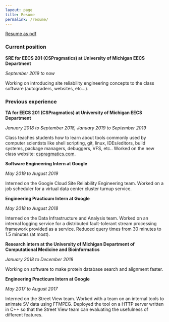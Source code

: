 ```yaml
---
layout: page
title: Resume
permalink: /resume/
---
```


[Resume as pdf]({{site.url}}/assets/resume.pdf)

### Current position

**SRE for EECS 201 (CSPragmatics) at University of Michigan EECS Department**

*September 2019 to now*

Working on introducing site reliability engineering concepts to the class
software (autograders, websites, etc...).

### Previous experience

**TA for EECS 201 (CSPragmatics) at University of Michigan EECS Department**

*January 2018 to September 2018, January 2019 to September 2019*

Class teaches students how to learn about tools commonly used by computer
scientists like shell scripting, git, linux, IDEs/editors, build
systems, package managers, debuggers, VFS, etc..
Worked on the new class website: [cspragmatics.com](http://cspragmatics.com).

**Software Engineering Intern at Google**

*May 2019 to August 2019*

Interned on the Google Cloud Site Reliability Engineering team.
Worked on a job scheduler for a virtual data center cluster turnup service.

**Engineering Practicum Intern at Google**

*May 2018 to August 2018*

Interned on the Data Infrastructure and Analysis team.
Worked on an internal logging service for a distributed fault-tolerant
stream processing framework provided as a service. Reduced query times from
30 minutes to 1.5 minutes (at most).

**Research intern at the University of Michigan Department of Computational
Medicine and Bioinformatics**

*January 2018 to December 2018*

Working on software to make protein database search and alignment faster.

**Engineering Practicum Intern at Google**

*May 2017 to August 2017*

Interned on the Street View team.
Worked with a team on an internal tools to animate SV data using
FFMPEG. Deployed the tool on a HTTP server written in C++ so that
the Street View team can evaluating the usefulness of different
features.


